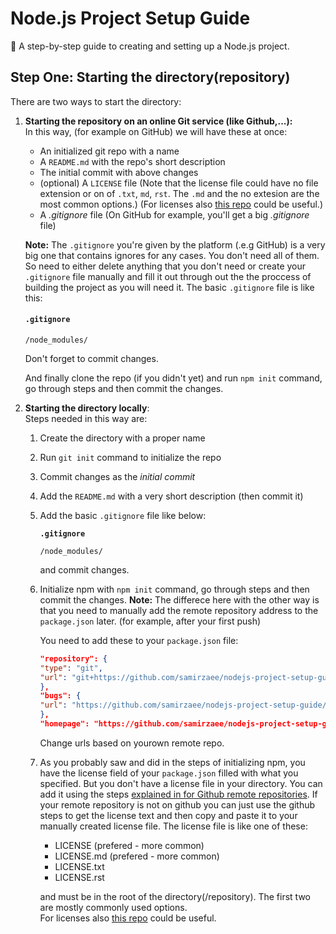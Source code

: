 # Node.js Project Setup Guide

📄 A step-by-step guide to creating and setting up a Node.js project.

## Step One: Starting the directory(repository)

There are two ways to start the directory:

1.  **Starting the repository on an online Git service (like Github,...):**\
    In this way, (for example on GitHub) we will have these at once:
    -   An initialized git repo with a name
    -   A `README.md` with the repo's short description
    -   The initial commit with above changes
    -   (optional) A `LICENSE` file (Note that the license file could have 
        no file extension or on of `.txt`, `md`, `rst`. The `.md` and the no extesion are the most common options.) (For licenses also [this repo](https://gist.github.com/Rypac/7349957f95f0713143fda2f3d3bc10c8) could be useful.)
    -   A *.gitignore* file (On GitHub for example, you'll get a big 
        *.gitignore* file)

    **Note:** The `.gitignore` you're given by the platform (.e.g GitHub) is a very big one that contains ignores for any cases. You don't need all of them. So need to either delete anything that you don't need or create your `.gitignore` file manually and fill it out through out the the proccess of building the project as you will need it. The basic `.gitignore` file is like this:

    #### **`.gitignore`**
    ```
    /node_modules/
    ```
    Don't forget to commit changes.

    And finally clone the repo (if you didn't yet) and run `npm init` command, go through steps and then 
    commit the changes.

2.  **Starting the directory locally**:\
    Steps needed in this way are:
    
    1.  Create the directory with a proper name
    1.  Run `git init` command to initialize the repo
    1.  Commit changes as the *initial commit*
    1.  Add the `README.md` with a very short description (then commit it)
    1.  Add the basic `.gitignore` file like below:

        **`.gitignore`**
        ```
        /node_modules/
        ```
        and commit changes.

    1.  Initialize npm with `npm init` command, go through steps and then 
        commit the changes. 
        **Note:** The differece here with the other way is that you need to manually add the remote repository address to the `package.json` later. (for example, after your first push)

        You need to add these to your `package.json` file:

        ```json
        "repository": {
        "type": "git",
        "url": "git+https://github.com/samirzaee/nodejs-project-setup-guide.git"
        },
        "bugs": {
        "url": "https://github.com/samirzaee/nodejs-project-setup-guide/issues"
        },
        "homepage": "https://github.com/samirzaee/nodejs-project-setup-guide#readme"
        ```

        Change urls based on yourown remote repo.

    1.  As you probably saw and did in the steps of initializing npm, 
        you have the license field of your `package.json` filled with what you specified. But you don't have a license file in your directory. You can add it using the steps [explained in for Github remote repositories](https://docs.github.com/en/communities/setting-up-your-project-for-healthy-contributions/adding-a-license-to-a-repository). If your remote repository is not on github you can just use the github steps to get the license text and then copy and paste it to your manually created license file. The license file is like one of these:
        -   LICENSE (prefered - more common)
        -   LICENSE.md (prefered - more common)
        -   LICENSE.txt
        -   LICENSE.rst

        and must be in the root of the directory(/repository). The first two are mostly commonly used options.\
        For licenses also [this repo](https://gist.github.com/Rypac/7349957f95f0713143fda2f3d3bc10c8) could be useful.




